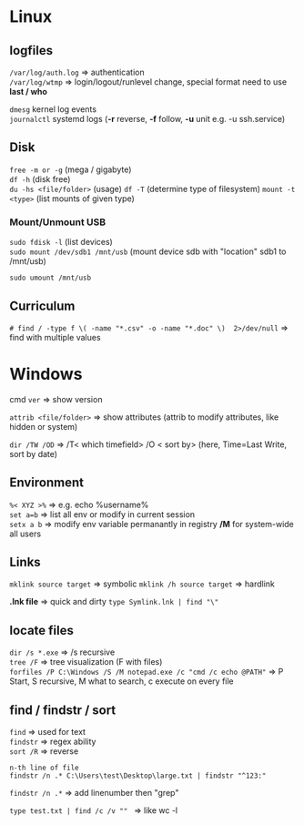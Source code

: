 # Linux

## logfiles
`/var/log/auth.log` => authentication  
`/var/log/wtmp` => login/logout/runlevel change, special format need to use **last / who**

`dmesg` kernel log events  
`journalctl` systemd logs (**-r** reverse, **-f** follow, **-u** unit e.g. -u ssh.service)

## Disk

`free -m or -g` (mega / gigabyte)  
`df -h` (disk free)  
`du -hs <file/folder>` (usage)
`df -T` (determine type of filesystem)
`mount -t <type>` (list mounts of given type)

### Mount/Unmount USB

`sudo fdisk -l` (list devices)  
`sudo mount /dev/sdb1 /mnt/usb` (mount device sdb with "location" sdb1 to /mnt/usb)  

`sudo umount /mnt/usb`

## Curriculum

`# find / -type f \( -name "*.csv" -o -name "*.doc" \)  2>/dev/null` => find with multiple values 


# Windows

cmd `ver` => show version  

`attrib <file/folder>` => show attributes (attrib to modify attributes, like hidden or system)  

`dir /TW /OD` => /T< which timefield> /O < sort by>  (here, Time=Last Write, sort by date)  

## Environment

`%< XYZ >%` => e.g. echo %username%  
`set a=b` => list all env or modify in current session  
`setx a b` => modify env variable permanantly in registry  **/M** for system-wide all users

## Links

`mklink source target`  => symbolic
`mklink /h source target` => hardlink  

**.lnk file** => quick and dirty  `type Symlink.lnk | find "\"`  

## locate files

`dir /s *.exe` => /s recursive  
`tree /F` => tree visualization (F with files)  
`forfiles /P C:\Windows /S /M notepad.exe /c "cmd /c echo @PATH"` => P Start, S recursive, M what to search, c execute on every file  

## find / findstr / sort

`find` => used for text  
`findstr` => regex ability   
`sort /R` => reverse  

```
n-th line of file
findstr /n .* C:\Users\test\Desktop\large.txt | findstr "^123:"
```
`findstr /n .*` => add linenumber then "grep"  

`type test.txt | find /c /v "" ` => like wc -l

